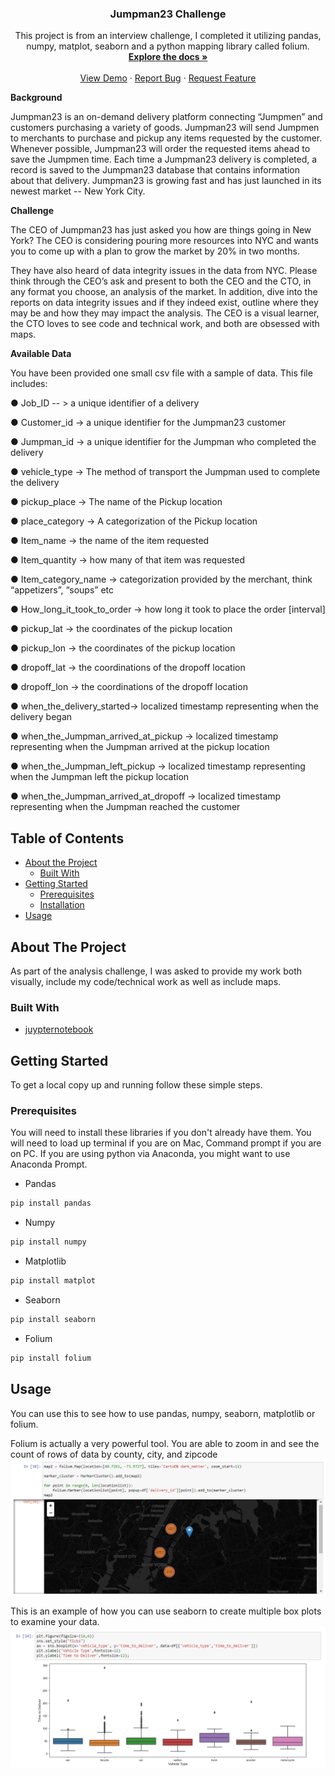   <h3 align="center">Jumpman23 Challenge</h3>

  <p align="center">
    This project is from an interview challenge, I completed it utilizing pandas, numpy, matplot, seaborn and a python mapping library called folium.
    <br />
    <a href="https://github.com/VictorLuusf/Jumpman23-NewMarketAnalysis"><strong>Explore the docs »</strong></a>
    <br />
    <br />
    <a href="https://github.com/VictorLuusf/Jumpman23-NewMarketAnalysis">View Demo</a>
    ·
    <a href="https://github.com/VictorLuusf/Jumpman23-NewMarketAnalysis">Report Bug</a>
    ·
    <a href="https://github.com/VictorLuusf/Jumpman23-NewMarketAnalysis">Request Feature</a>
  </p>
</p>


  <p align="center">
  
**Background**
  
Jumpman23 is an on-demand delivery platform connecting “Jumpmen” and customers
purchasing a variety of goods. Jumpman23 will send Jumpmen to merchants to purchase and
pickup any items requested by the customer. Whenever possible, Jumpman23 will order the
requested items ahead to save the Jumpmen time. Each time a Jumpman23 delivery is
completed, a record is saved to the Jumpman23 database that contains information about that
delivery. Jumpman23 is growing fast and has just launched in its newest market -- New York City.

**Challenge**

The CEO of Jumpman23 has just asked you how are things going in New York? The CEO is
considering pouring more resources into NYC and wants you to come up with a plan to grow the
market by 20% in two months.

They have also heard of data integrity issues in the data from NYC. Please think through the
CEO’s ask and present to both the CEO and the CTO, in any format you choose, an analysis of
the market. In addition, dive into the reports on data integrity issues and if they indeed exist,
outline where they may be and how they may impact the analysis. The CEO is a visual learner,
the CTO loves to see code and technical work, and both are obsessed with maps.

**Available Data**

You have been provided one small csv file with a sample of data. This file includes:

● Job_ID -- > a unique identifier of a delivery

● Customer_id → a unique identifier for the Jumpman23 customer

● Jumpman_id → a unique identifier for the Jumpman who completed the delivery

● vehicle_type → The method of transport the Jumpman used to complete the delivery

● pickup_place → The name of the Pickup location

● place_category → A categorization of the Pickup location

● Item_name → the name of the item requested

● Item_quantity → how many of that item was requested

● Item_category_name → categorization provided by the merchant, think “appetizers”,
“soups” etc

● How_long_it_took_to_order → how long it took to place the order [interval]

● pickup_lat → the coordinates of the pickup location

● pickup_lon → the coordinates of the pickup location

● dropoff_lat → the coordinations of the dropoff location


● dropoff_lon → the coordinations of the dropoff location

● when_the_delivery_started→ localized timestamp representing when the delivery began

● when_the_Jumpman_arrived_at_pickup → localized timestamp representing when the
Jumpman arrived at the pickup location

● when_the_Jumpman_left_pickup → localized timestamp representing when the Jumpman
left the pickup location

● when_the_Jumpman_arrived_at_dropoff → localized timestamp representing when the
Jumpman reached the customer



<!-- TABLE OF CONTENTS -->
## Table of Contents

* [About the Project](#about-the-project)
  * [Built With](#built-with)
* [Getting Started](#getting-started)
  * [Prerequisites](#prerequisites)
  * [Installation](#installation)
* [Usage](#usage)



<!-- ABOUT THE PROJECT -->
## About The Project

As part of the analysis challenge, I was asked to provide my work both visually, include my code/technical work as well as include maps.

### Built With

* [juypternotebook](https://jupyter.org/)

<!-- GETTING STARTED -->
## Getting Started

To get a local copy up and running follow these simple steps.

### Prerequisites

You will need to install these libraries if you don't already have them. You will need to load up terminal if you are on Mac, Command prompt if you are on PC. If you are using python via Anaconda, you might want to use Anaconda Prompt.
* Pandas
```sh
pip install pandas
```

* Numpy
```sh
pip install numpy
```

* Matplotlib
```sh
pip install matplot
```

* Seaborn
```sh
pip install seaborn
```

* Folium
```sh
pip install folium
```

<!-- USAGE EXAMPLES -->
## Usage

You can use this to see how to use pandas, numpy, seaborn, matplotlib or folium.

Folium is actually a very powerful tool. You are able to zoom in and see the count of rows of data by county, city, and zipcode
![alt text](https://github.com/VictorLuusf/Jumpman23-NewMarketAnalysis/blob/main/code%20snippets/Folium.PNG)

This is an example of how you can use seaborn to create multiple box plots to examine your data.
![alt text](https://github.com/VictorLuusf/Jumpman23-NewMarketAnalysis/blob/main/code%20snippets/Multibox%20plots.PNG)
